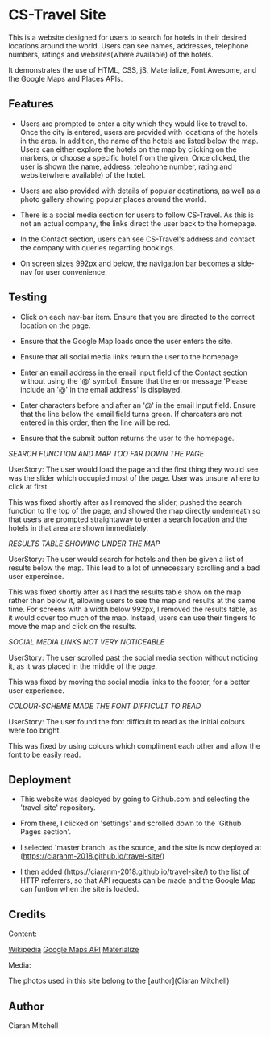 # CS-Travel Site

This is a website designed for users to search for hotels in their desired locations around the world.
Users can see names, addresses, telephone numbers, ratings and websites(where available) of the hotels.

It demonstrates the use of HTML, CSS, jS, Materialize, Font Awesome, and the Google Maps and Places APIs.



## Features
 
* Users are prompted to enter a city which they would like to travel to. Once the city is entered,
users are provided with locations of the hotels in the area. In addition, the name of the hotels are listed below the map. Users can either explore the hotels 
on the map by clicking on the markers, or choose a specific hotel from the given. 
Once clicked, the user is shown the name, address, telephone number, rating and website(where available) of the hotel.


* Users are also provided with details of popular destinations, as well as a photo gallery showing popular places around the world.

* There is a social media section for users to follow CS-Travel. As this is not an actual company, the links direct the user 
back to the homepage.

* In the Contact section, users can see CS-Travel's address and contact the company with queries regarding bookings. 

* On screen sizes 992px and below, the navigation bar becomes a side-nav for user convenience.



## Testing

* Click on each nav-bar item. Ensure that you are directed to the correct location on the page.

* Ensure that the Google Map loads once the user enters the site.

* Ensure that all social media links return the user to the homepage.

* Enter an email address in the email input field of the Contact section without using the '@' symbol. Ensure that the error message 'Please include an '@' in the email address' is displayed.

* Enter characters before and after an '@' in the email input field. Ensure that the line below the email field turns green. If charcaters are not entered in this order, then the line will be red.

* Ensure that the submit button returns the user to the homepage.


*SEARCH FUNCTION AND MAP TOO FAR DOWN THE PAGE*

UserStory: The user would load the page and the first thing they would see was the slider which occupied most of the page. User was unsure where to click at first.

This was fixed shortly after as I removed the slider, pushed the search function to the top of the page, and showed the map directly underneath so that users are prompted straightaway to enter a search location
and the hotels in that area are shown immediately.


*RESULTS TABLE SHOWING UNDER THE MAP*

UserStory: The user would search for hotels and then be given a list of results below the map. This lead to a lot of unnecessary scrolling and a bad user expereince.

This was fixed shortly after as I had the results table show on the map rather than below it, allowing users to see the map and results at the same time. 
For screens with a width below 992px, I removed the results table, as it would cover too much of the map. Instead, users can use their fingers to move the map and click on the results.


*SOCIAL MEDIA LINKS NOT VERY NOTICEABLE*

UserStory: The user scrolled past the social media section without noticing it, as it was placed in the middle of the page.

This was fixed by moving the social media links to the footer, for a better user experience.


*COLOUR-SCHEME MADE THE FONT DIFFICULT TO READ*

UserStory: The user found the font difficult to read as the initial colours were too bright. 

This was fixed by using colours which compliment each other and allow the font to be easily read.



## Deployment

* This website was deployed by going to Github.com and selecting the 'travel-site' repository.

* From there, I clicked on 'settings' and scrolled down to the 'Github Pages section'.

* I selected 'master branch' as the source, and the site is now deployed at (https://ciaranm-2018.github.io/travel-site/)

* I then added (https://ciaranm-2018.github.io/travel-site/) to the list of HTTP referrers, so that API requests can be made
and the Google Map can funtion when the site is loaded.

 
 
## Credits
 
 Content:
 
 [Wikipedia](http://www.wikipedia.com)
 [Google Maps API](https://developers.google.com/maps/documentation/)
 [Materialize](https://materializecss.com/)
 
 
 Media:
 
 The photos used in this site belong to the [author](Ciaran Mitchell)
                                                  


## Author

 Ciaran Mitchell
 
